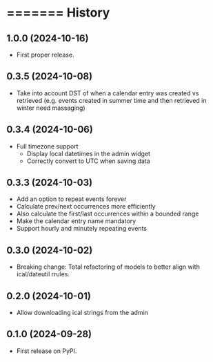 =======
History
=======
1.0.0 (2024-10-16)
------------------
* First proper release.

0.3.5 (2024-10-08)
------------------
* Take into account DST of when a calendar entry was created vs retrieved (e.g. events created in summer time and then retrieved in winter need massaging)

0.3.4 (2024-10-06)
------------------
* Full timezone support
    * Display local datetimes in the admin widget
    * Correctly convert to UTC when saving data

0.3.3 (2024-10-03)
------------------
* Add an option to repeat events forever
* Calculate prev/next occurrences more efficiently
* Also calculate the first/last occurrences within a bounded range
* Make the calendar entry name mandatory
* Support hourly and minutely repeating events

0.3.0 (2024-10-02)
------------------
* Breaking change: Total refactoring of models to better align with ical/dateutil rrules.

0.2.0 (2024-10-01)
------------------
* Allow downloading ical strings from the admin

0.1.0 (2024-09-28)
------------------

* First release on PyPI.
